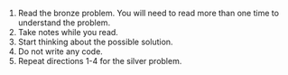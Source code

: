 
1. Read the bronze problem. You will need to read more than one time to understand the problem. 
2. Take notes while you read.
3. Start thinking about the possible solution.
4. Do not write any code.
5. Repeat directions 1-4 for the silver problem.

